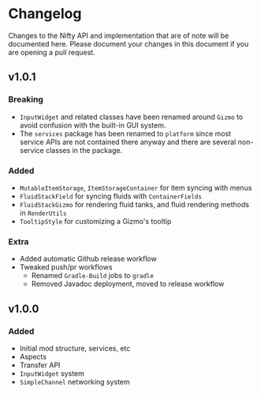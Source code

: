 # Changelog

Changes to the Nifty API and implementation that are of note will be documented here.
Please document your changes in this document if you are opening a pull request.

## v1.0.1

### Breaking

* `InputWidget` and related classes have been renamed around `Gizmo` to avoid confusion with the
  built-in GUI system.
* The `services` package has been renamed to `platform` since most service APIs are not contained there anyway and there
  are several non-service classes in the package.

### Added

* `MutableItemStorage`, `ItemStorageContainer` for item syncing with menus
* `FluidStackField` for syncing fluids with `ContainerFields`
* `FluidStackGizmo` for rendering fluid tanks, and fluid rendering methods in `RenderUtils`
* `TooltipStyle` for customizing a Gizmo's tooltip

### Extra

* Added automatic Github release workflow
* Tweaked push/pr workflows
    * Renamed `Gradle-Build` jobs to `gradle`
    * Removed Javadoc deployment, moved to release workflow

## v1.0.0

### Added

* Initial mod structure, services, etc
* Aspects
* Transfer API
* `InputWidget` system
* `SimpleChannel` networking system